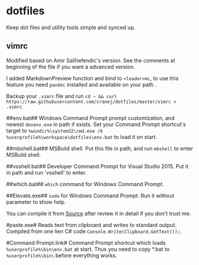 # dotfiles ##
Keep dot files and utility tools simple and synced up. 

## vimrc ##
Modified based on Amir Salihefendic's version. See the comments at beginning of the file if you want a advanced version.

I added MarkdownPreview function and bind to `<leader>mc`, to use this feature you need `pandoc` installed and available on your path .

Backup your `.vimrc` file and run `cd ~ && curl https://raw.githubusercontent.com/cranej/dotfiles/master/vimrc > .vimrc`  

##env.bat##
Windows Command Prompt prompt customization, and newest `devenv.exe` in path if exists.  Set your Command Prompt shortcut's target to `%windir%\system32\cmd.exe /k  %userprofile%\workspace\dotfiles\env.bat` to load it on start.  

##mbshell.bat##
MSBuild shell. Put this file in path, and run `mbshell` to enter MSBuild shell.

##vsshell.bat##
Developer Command Prompt for Visual Studio 2015.  Put it in path and run 'vsshell' to enter. 

##which.bat##
`which` command for Windows Command Prompt. 

##Elevate.exe##
`sudo` for Windows Command Prompt. Run it without parameter to show help. 

You can compile it from [Source](https://github.com/cranej/elevate) after review it in detail if you don't trust me. 

#paste.exe#
Reads text from clipboard and writes to standard output. Compiled from one lien C# code `Console.Write(Clipboard.GetText());`.

#Command Prompt.link#
Command Prompt shortcut which loads `%userprofile%\bin\env.bat` at start. Thus you need to copy \*.bat to `%userprofile%\bin\` before everything works. 
